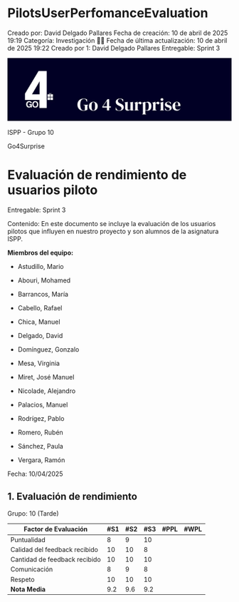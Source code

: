 # PilotsUserPerfomanceEvaluation

Creado por: David Delgado Pallares
Fecha de creación: 10 de abril de 2025 19:19
Categoría: Investigación 🧑‍🔬
Fecha de última actualización: 10 de abril de 2025 19:22
Creado por 1: David Delgado Pallares
Entregable: Sprint 3

![imagen.png](imagenes/imagen.png)

<aside>
ISPP - Grupo 10

Go4Surprise

</aside>

# Evaluación de rendimiento de usuarios piloto

Entregable: Sprint 3

Contenido: En este documento se incluye la evaluación de los ⁠usuarios pilotos que influyen en nuestro proyecto y son alumnos de la asignatura ISPP. 

**Miembros del equipo:**

- Astudillo, Mario

- Abouri, Mohamed

- Barrancos, María

- Cabello, Rafael

- Chica, Manuel

- Delgado, David

- Domínguez, Gonzalo

- Mesa, Virginia

- Miret, José Manuel

- Nicolade, Alejandro

- Palacios, Manuel

- Rodrígez, Pablo

- Romero, Rubén

- Sánchez, Paula

- Vergara, Ramón

Fecha: 10/04/2025

## 1. Evaluación de rendimiento

Grupo: 10 (Tarde)

| **Factor de Evaluación** | **#S1** | **#S2** | **#S3** | **#PPL** | **#WPL** |
| --- | --- | --- | --- | --- | --- |
| Puntualidad | 8 | 9 | 10 |  |  |
| Calidad del feedback recibido | 10 | 10 | 8 |  |  |
| Cantidad de feedback recibido | 10 | 10 | 10 |  |  |
| Comunicación | 8 | 9 | 8 |  |  |
| Respeto | 10 | 10 | 10 |  |  |
| **Nota Media** | 9.2 | 9.6 | 9.2 |  |  |
